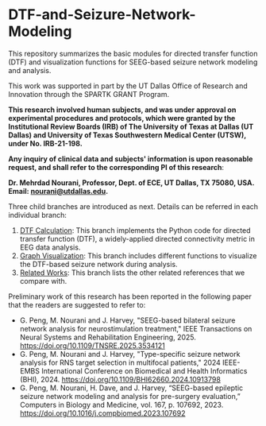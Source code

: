 # DTF-and-Seizure-Network-Modeling
This repository summarizes the basic modules for directed transfer function (DTF) and visualization functions for SEEG-based seizure network modeling and analysis. 

This work was supported in part by the UT Dallas Office of Research and Innovation through the SPARTK GRANT Program.

**This research involved human subjects, and was under approval on experimental procedures and protocols, which were granted by the Institutional
Review Boards (IRB) of The University of Texas at Dallas (UT Dallas) and University of Texas Southwestern Medical Center (UTSW), under No. IRB-21-198.**

**Any inquiry of clinical data and subjects' information is upon reasonable request, and shall refer to the corresponding PI of this research**:   

**Dr. Mehrdad Nourani, Professor, Dept. of ECE, UT Dallas, TX 75080, USA. Email: nourani@utdallas.edu.**

Three child branches are introduced as next. Details can be referred in each individual branch:
1. [DTF Calculation](https://github.com/penggenchang/DTF-and-Seizure-Network/tree/DTF-Calculation): This branch implements the Python code for directed transfer function (DTF), a widely-applied directed connectivity metric in EEG data analysis.
2. [Graph Visualization](https://github.com/penggenchang/DTF-and-Seizure-Network/tree/Graph-Visualization): This branch includes different functions to visualize the DTF-based seizure network during analysis.
3. [Related Works](https://github.com/penggenchang/DTF-and-Seizure-Network/tree/Related-Works): This branch lists the other related references that we compare with.

Preliminary work of this research has been reported in the following paper that the readers are suggested to refer to:
- G. Peng, M. Nourani and J. Harvey, "SEEG-based bilateral seizure network analysis for neurostimulation treatment," IEEE Transactions on Neural Systems and Rehabilitation Engineering, 2025. https://doi.org/10.1109/TNSRE.2025.3534121
- G. Peng, M. Nourani and J. Harvey, "Type-specific seizure network analysis for RNS target selection in multifocal patients," 2024 IEEE-EMBS International Conference on Biomedical and Health Informatics (BHI), 2024. https://doi.org/10.1109/BHI62660.2024.10913798
- G. Peng, M. Nourani, H. Dave, and J. Harvey, “SEEG-based epileptic seizure network modeling and analysis for pre-surgery evaluation,” Computers in Biology and Medicine, vol. 167, p. 107692, 2023. https://doi.org/10.1016/j.compbiomed.2023.107692

